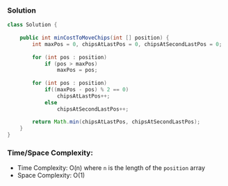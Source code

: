 ### Solution

```java
class Solution {
    
    public int minCostToMoveChips(int [] position) {
        int maxPos = 0, chipsAtLastPos = 0, chipsAtSecondLastPos = 0; 
        
        for (int pos : position)
            if (pos > maxPos)
                maxPos = pos;
        
        for (int pos : position)
            if((maxPos - pos) % 2 == 0)
                chipsAtLastPos++;
            else
                chipsAtSecondLastPos++;
        
        return Math.min(chipsAtLastPos, chipsAtSecondLastPos);
    }
}
```

### Time/Space Complexity:

- Time Complexity: O(n) where `n` is the length of the `position` array
- Space Complexity: O(1)
